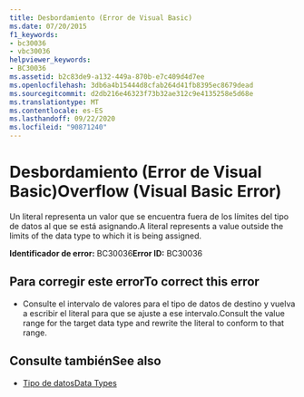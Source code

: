 ```yaml
---
title: Desbordamiento (Error de Visual Basic)
ms.date: 07/20/2015
f1_keywords:
- bc30036
- vbc30036
helpviewer_keywords:
- BC30036
ms.assetid: b2c83de9-a132-449a-870b-e7c409d4d7ee
ms.openlocfilehash: 3db6a4b15444d8cfab264d41fb8395ec8679dead
ms.sourcegitcommit: d2db216e46323f73b32ae312c9e4135258e5d68e
ms.translationtype: MT
ms.contentlocale: es-ES
ms.lasthandoff: 09/22/2020
ms.locfileid: "90871240"
---
```

# <a name="overflow-visual-basic-error"></a><span data-ttu-id="255be-102">Desbordamiento (Error de Visual Basic)</span><span class="sxs-lookup"><span data-stu-id="255be-102">Overflow (Visual Basic Error)</span></span>

<span data-ttu-id="255be-103">Un literal representa un valor que se encuentra fuera de los límites del tipo de datos al que se está asignando.</span><span class="sxs-lookup"><span data-stu-id="255be-103">A literal represents a value outside the limits of the data type to which it is being assigned.</span></span>  
  
 <span data-ttu-id="255be-104">**Identificador de error:** BC30036</span><span class="sxs-lookup"><span data-stu-id="255be-104">**Error ID:** BC30036</span></span>  
  
## <a name="to-correct-this-error"></a><span data-ttu-id="255be-105">Para corregir este error</span><span class="sxs-lookup"><span data-stu-id="255be-105">To correct this error</span></span>  
  
- <span data-ttu-id="255be-106">Consulte el intervalo de valores para el tipo de datos de destino y vuelva a escribir el literal para que se ajuste a ese intervalo.</span><span class="sxs-lookup"><span data-stu-id="255be-106">Consult the value range for the target data type and rewrite the literal to conform to that range.</span></span>  
  
## <a name="see-also"></a><span data-ttu-id="255be-107">Consulte también</span><span class="sxs-lookup"><span data-stu-id="255be-107">See also</span></span>

- [<span data-ttu-id="255be-108">Tipo de datos</span><span class="sxs-lookup"><span data-stu-id="255be-108">Data Types</span></span>](../data-types/index.md)
